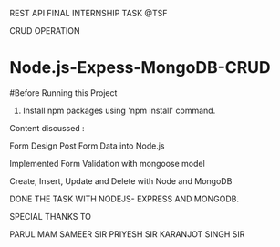 REST API FINAL INTERNSHIP TASK @TSF

CRUD OPERATION

# Node.js-Expess-MongoDB-CRUD


#Before Running this Project

 1. Install npm packages using 'npm install' command.
  

Content discussed : 

Form Design
Post Form Data into Node.js

Implemented Form Validation with mongoose model
 
Create, Insert, Update and Delete with Node and MongoDB

 



DONE THE TASK WITH NODEJS- EXPRESS AND MONGODB.

SPECIAL THANKS TO

PARUL MAM
SAMEER SIR
PRIYESH SIR
KARANJOT SINGH SIR
